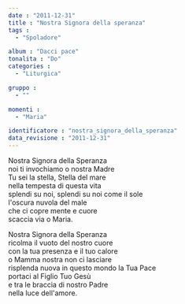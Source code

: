 ```yaml
---
date : "2011-12-31"
title : "Nostra Signora della speranza"
tags : 
  - "Spoladore"

album : "Dacci pace"
tonalita : "Do"
categories : 
  - "Liturgica"

gruppo : 
  - ""

momenti : 
  - "Maria"

identificatore : "nostra_signora_della_speranza"
data_revisione : "2011-12-31"
---
```

  
  
  
Nostra Signora della Speranza  
noi ti invochiamo o nostra Madre  
Tu sei la stella, Stella del mare  
nella tempesta di questa vita  
splendi su noi, splendi su noi come il sole    
l'oscura nuvola del male  
che ci copre mente e cuore  
scaccia via o Maria.  
  
  
  
  
Nostra Signora della Speranza  
ricolma il vuoto del nostro cuore  
con la tua presenza e il tuo calore  
o Mamma nostra non ci lasciare  
risplenda nuova in questo mondo la Tua Pace  
portaci al Figlio Tuo Gesù  
e tra le braccia di nostro Padre  
nella luce dell'amore.  
  
  
  
  
